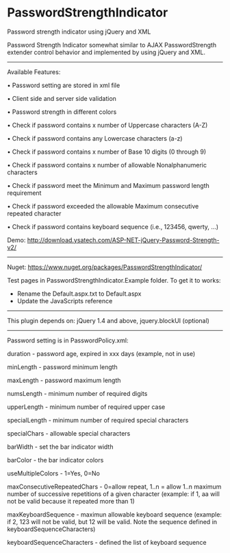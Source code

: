 # PasswordStrengthIndicator
Password strength indicator using jQuery and XML

Password Strength Indicator somewhat similar to AJAX PasswordStrength extender control behavior and implemented by using jQuery and XML.

------------------------------------------------------------------------

Available Features:

•	Password setting are stored in xml file

•	Client side and server side validation

•	Password strength in different colors

•	Check if password contains x number of Uppercase characters (A-Z)

•	Check if password contains any Lowercase characters (a-z)

•	Check if password contains x number of Base 10 digits (0 through 9)

•	Check if password contains x number of allowable Nonalphanumeric characters

•	Check if password meet the Minimum and Maximum password length requirement

•	Check if password exceeded the allowable Maximum consecutive repeated character

•	Check if password contains keyboard sequence (i.e., 123456, qwerty, …)

Demo: http://download.ysatech.com/ASP-NET-jQuery-Password-Strength-v2/

------------------------------------------------------------------------
Nuget: https://www.nuget.org/packages/PasswordStrengthIndicator/

Test pages in PasswordStrengthIndicator.Example folder. To get it to works:
- Rename the Default.aspx.txt to Default.aspx
- Update the JavaScripts reference
------------------------------------------------------------------------

This plugin depends on:
jQuery 1.4 and above, jquery.blockUI (optional)

------------------------------------------------------------------------

Password setting is in PasswordPolicy.xml:

duration - password age, expired in xxx days (example, not in use)

minLength - password minimum length

maxLength - password maximum length

numsLength - minimum number of required digits  

upperLength - minimum number of required upper case 

specialLength - minimum number of required special characters 

specialChars - allowable special characters

barWidth - set the bar indicator width

barColor - the bar indicator colors

useMultipleColors - 1=Yes, 0=No

maxConsecutiveRepeatedChars - 0=allow repeat, 1..n = allow 1..n maximum number of successive repetitions of a given character (example: if 1, aa will not be valid because it repeated more than 1)

maxKeyboardSequence - maximun allowable keyboard sequence (example: if 2, 123 will not be valid, but 12 will be valid. Note the sequence defined in keyboardSequenceCharacters)

keyboardSequenceCharacters - defined the list of keyboard sequence
